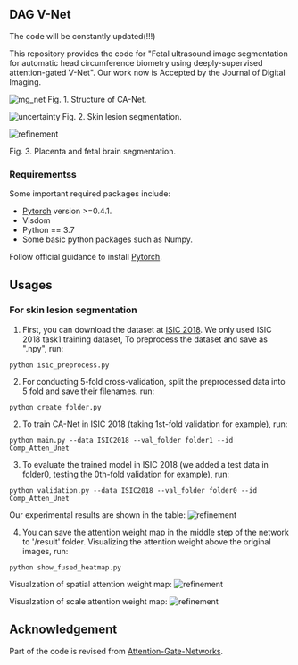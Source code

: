 ## DAG V-Net
The code will be constantly updated(!!!)

This repository provides the code for "Fetal ultrasound image segmentation for automatic head circumference biometry using deeply-supervised attention-gated V-Net". Our work now is Accepted by the Journal of Digital Imaging.


[paper_link]:https://arxiv.org/pdf/2009.10549.pdf

![mg_net](./pictures/canet_framework.png)
Fig. 1. Structure of CA-Net.

![uncertainty](./pictures/skin_results.png)
Fig. 2. Skin lesion segmentation.

![refinement](./pictures/fetal_mri_results.png)

Fig. 3. Placenta and fetal brain segmentation.

### Requirementss
Some important required packages include:
* [Pytorch][torch_link] version >=0.4.1.
* Visdom
* Python == 3.7 
* Some basic python packages such as Numpy.

Follow official guidance to install [Pytorch][torch_link].

[torch_link]:https://pytorch.org/

## Usages
### For skin lesion segmentation
1. First, you can download the dataset at [ISIC 2018][data_link]. We only used ISIC 2018 task1 training dataset, To preprocess the dataset and save as ".npy", run:

[data_link]:https://challenge.isic-archive.com/data#2018

```
python isic_preprocess.py 
```
2. For conducting 5-fold cross-validation, split the preprocessed data into 5 fold and save their filenames. run:
```
python create_folder.py 
```


2. To train CA-Net in ISIC 2018 (taking 1st-fold validation for example), run:
```
python main.py --data ISIC2018 --val_folder folder1 --id Comp_Atten_Unet
```

3. To evaluate the trained model in ISIC 2018 (we added a test data in folder0, testing the 0th-fold validation for example), run:
```
python validation.py --data ISIC2018 --val_folder folder0 --id Comp_Atten_Unet
```
Our experimental results are shown in the table:
![refinement](./pictures/skin_segmentation_results_table.png)

4. You can save the attention weight map in the middle step of the network to '/result' folder. Visualizing the attention weight above the original images, run:
```
python show_fused_heatmap.py
```
Visualzation of spatial attention weight map:
![refinement](./pictures/spatial_atten_weight.png)

Visualzation of scale attention weight map:
![refinement](./pictures/scale_atten_weight.png)

## Acknowledgement
Part of the code is revised from [Attention-Gate-Networks][AG].

[AG]:https://github.com/ozan-oktay/Attention-Gated-Networks


